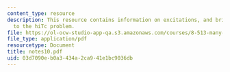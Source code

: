 ```yaml
---
content_type: resource
description: This resource contains information on excitations, and brief introduction
  to the hiTc problem.
file: https://ol-ocw-studio-app-qa.s3.amazonaws.com/courses/8-513-many-body-theory-for-condensed-matter-systems-fall-2004/03d7090eb0a3434a2ca941e1bc9036db_notes10.pdf
file_type: application/pdf
resourcetype: Document
title: notes10.pdf
uid: 03d7090e-b0a3-434a-2ca9-41e1bc9036db
---
```

